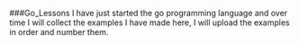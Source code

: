 ###Go_Lessons
I have just started the go programming language and over time I will collect the examples I have made here, I will upload the examples in order and number them.
